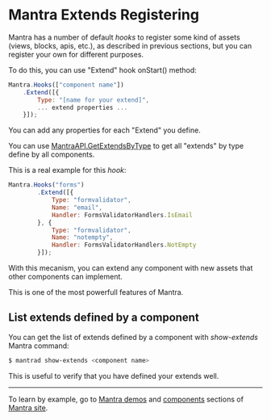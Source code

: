 # Mantra Extends Registering

Mantra has a number of default *hooks* to register some kind of assets (views, blocks, apis, etc.), as described in previous sections, but you can register your own for different purposes.

To do this, you can use "Extend" hook onStart() method:

```js
Mantra.Hooks(["component name"])
    .Extend([{
        Type: "[name for your extend]",
        ... extend properties ...
    }]);
```

You can add any properties for each "Extend" you define.

You can use [MantraAPI.GetExtendsByType](/docs/33-mantra-API-reference.md#mantraapi.getextendsbytype) to get all "extends" by type define by all components.

This is a real example for this *hook*:

```js
Mantra.Hooks("forms")
        .Extend([{
            Type: "formvalidator",
            Name: "email",
            Handler: FormsValidatorHandlers.IsEmail
        }, {
            Type: "formvalidator",
            Name: "notempty",
            Handler: FormsValidatorHandlers.NotEmpty
        }]);
```

With this mecanism, you can extend any component with new assets that other components can implement.

This is one of the most powerfull features of Mantra.

## List extends defined by a component

You can get the list of extends defined by a component with *show-extends* Mantra command:

```bash
$ mantrad show-extends <component name>
```

This is useful to verify that you have defined your extends well.

***
To learn by example, go to [Mantra demos](https://www.mantrajs.com/mantrademos/showall) and [components](https://www.mantrajs.com/marketplacecomponent/components) sections of [Mantra site](https://www.mantrajs.com).